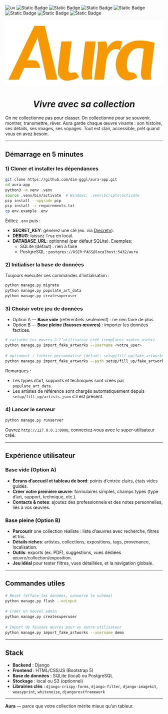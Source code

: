 ![uv](https://img.shields.io/endpoint?url=https://raw.githubusercontent.com/astral-sh/uv/main/assets/badge/v0.json)
![Static Badge](https://img.shields.io/badge/python-3.9%20%7C%203.10%20%7C%203.11%20%7C%203.12%20%7C%203.13%20%7C%203.14-%233775A9?style=plastic&logo=python&logoColor=%23FFE569)
![Static Badge](https://img.shields.io/badge/django-5.2.5-%2344B78B?style=plastic&logo=django&logoColor=%2344B78B)
![Static Badge](https://img.shields.io/badge/django--crispy--forms-2.4-%23E8D28B?style=plastic&logo=django&logoColor=%23E8D28B)
![Static Badge](https://img.shields.io/badge/django--taggit-6.1.0-%239856D7?style=plastic&logo=django&logoColor=%239856D7)
![Static Badge](https://img.shields.io/badge/djangorestframework-3.16.1-%23FF474A?style=plastic&logo=django&logoColor=%23FF474A)
![Static Badge](https://img.shields.io/badge/drf--simplejwt-5.5.1-%237DD8FF?style=plastic&logo=django&logoColor=%237DD8FF)
![Static Badge](https://img.shields.io/badge/bootstrap-5.3.7-%23AAAAFE?style=plastic&logo=bootstrap&logoColor=%23AAAAFE&logoSize=auto)

![](./aura-title.png)

# <div align="center"> *Vivre avec sa collection*</div>

On ne collectionne pas pour classer. On collectionne pour se souvenir, montrer, transmettre, rêver. Aura garde chaque œuvre vivante : son histoire, ses détails, ses images, ses voyages. Tout est clair, accessible, prêt quand vous en avez besoin.

---

## Démarrage en 5 minutes

### 1) Cloner et installer les dépendances

```bash
git clone https://github.com/dim-gggl/aura-app.git
cd aura-app
python3 -m venv .venv
source .venv/bin/activate  # Windows: .venv\Scripts\activate
pip install --upgrade pip
pip install -r requirements.txt
cp env.example .env
```

Éditez `.env` puis :

- **SECRET_KEY**: générez une clé (ex. via [Djecrety](https://djecrety.ir/)).
- **DEBUG**: laissez `True` en local.
- **DATABASE_URL**: optionnel (par défaut SQLite). Exemples:
  - SQLite (défaut) : rien à faire
  - PostgreSQL : `postgres://USER:PASS@localhost:5432/aura`

### 2) Initialiser la base de données

Toujours exécuter ces commandes d’initialisation :

```bash
python manage.py migrate
python manage.py populate_art_data
python manage.py createsuperuser
```

### 3) Choisir votre jeu de données

- Option A — **Base vide** (référentiels seulement) : ne rien faire de plus.
- Option B — **Base pleine (fausses œuvres)** : importer les données factices.

```bash
# rattache les œuvres à l’utilisateur créé (remplacez <votre_user>)
python manage.py import_fake_artworks --username <votre_user>

# optionnel : fichier personnalisé (défaut: setup/fill_up/fake_artworks.json)
python manage.py import_fake_artworks --path setup/fill_up/fake_artworks.json --username <votre_user>
```

Remarques :

- Les types d’art, supports et techniques sont créés par `populate_art_data`.
- Les artistes de référence sont chargés automatiquement depuis `setup/fill_up/artists.json` s’il est présent.

### 4) Lancer le serveur

```bash
python manage.py runserver
```

Ouvrez `http://127.0.0.1:8000`, connectez‑vous avec le super‑utilisateur créé.

---

## Expérience utilisateur

### Base vide (Option A)
- **Écrans d’accueil et tableau de bord**: points d’entrée clairs, états vides guidés.
- **Créer votre première œuvre**: formulaires simples, champs typés (type d’art, support, technique, etc.).
- **Contacts & notes**: ajoutez des professionnels et des notes personnelles, liés à vos œuvres.

### Base pleine (Option B)
- **Parcourir** une collection réaliste : liste d’œuvres avec recherche, filtres et tris.
- **Détails riches**: artistes, collections, expositions, tags, provenance, localisation.
- **Outils**: exports (ex. PDF), suggestions, vues dédiées œuvre/collection/exposition.
- **Jeu idéal** pour tester filtres, vues détaillées, et la navigation globale.

---

## Commandes utiles

```bash
# Reset (efface les données, conserve le schéma)
python manage.py flush --noinput

# Créer un nouvel admin
python manage.py createsuperuser

# Import de fausses œuvres pour un autre utilisateur
python manage.py import_fake_artworks --username demo
```

---

## Stack

- **Backend** : Django
- **Frontend** : HTML/CSS/JS (Bootstrap 5)
- **Base de données** : SQLite (local) ou PostgreSQL
- **Stockage** : local ou S3 (optionnel)
- **Librairies clés** : `django-crispy-forms`, `django-filter`, `django-imagekit`, `weasyprint`, `whitenoise`, `djangorestframework`

---

**Aura** — parce que votre collection mérite mieux qu’un tableur.
